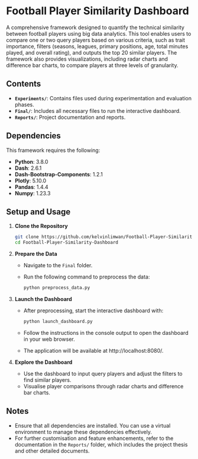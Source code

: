 # Football Player Similarity Dashboard

A comprehensive framework designed to quantify the technical similarity between football players using big data analytics. This tool enables users to compare one or two query players based on various criteria, such as trait importance, filters (seasons, leagues, primary positions, age, total minutes played, and overall rating), and outputs the top 20 similar players. The framework also provides visualizations, including radar charts and difference bar charts, to compare players at three levels of granularity.

## Contents

- **`Experiments/`**: Contains files used during experimentation and evaluation phases.
- **`Final/`**: Includes all necessary files to run the interactive dashboard.
- **`Reports/`**: Project documentation and reports.

## Dependencies

This framework requires the following:

- **Python**: 3.8.0
- **Dash**: 2.6.1
- **Dash-Bootstrap-Components**: 1.2.1
- **Plotly**: 5.10.0
- **Pandas**: 1.4.4
- **Numpy**: 1.23.3

## Setup and Usage

1. **Clone the Repository**

   ```bash
   git clone https://github.com/kelvinlimwan/Football-Player-Similarity-Dashboard.git
   cd Football-Player-Similarity-Dashboard
   ```

2. **Prepare the Data**

   - Navigate to the `Final` folder.
   - Run the following command to preprocess the data:

     ```bash
     python preprocess_data.py
     ```

3. **Launch the Dashboard**

   - After preprocessing, start the interactive dashboard with:

     ```bash
     python launch_dashboard.py
     ```

   - Follow the instructions in the console output to open the dashboard in your web browser.
   - The application will be available at http://localhost:8080/.

4. **Explore the Dashboard**

   - Use the dashboard to input query players and adjust the filters to find similar players.
   - Visualise player comparisons through radar charts and difference bar charts.

## Notes

- Ensure that all dependencies are installed. You can use a virtual environment to manage these dependencies effectively.
- For further customisation and feature enhancements, refer to the documentation in the `Reports/` folder, which includes the project thesis and other detailed documents.
